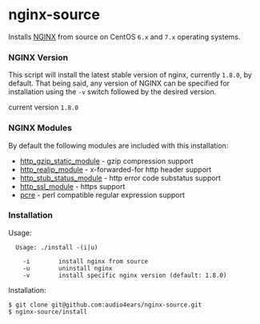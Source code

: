 # nginx-source

Installs [NGINX](https://www.nginx.com/resources/wiki/) from source on CentOS ```6.x``` and ```7.x``` operating systems.

### NGINX Version

This script will install the latest stable version of nginx, currently ```1.8.0```, by default. That being said, any version of NGINX can be specified for installation using the ```-v``` switch followed by the desired version.

current version ```1.8.0```

### NGINX Modules

By default the following modules are included with this installation:

- [http_gzip_static_module](http://nginx.org/en/docs/http/ngx_http_gzip_static_module.html) - gzip compression support
- [http_realip_module](http://nginx.org/en/docs/http/ngx_http_realip_module.html) - x-forwarded-for http header support
- [http_stub_status_module](http://nginx.org/en/docs/http/ngx_http_stub_status_module.html) - http error code substatus support
- [http_ssl_module](http://nginx.org/en/docs/http/ngx_http_ssl_module.html) - https support
- [pcre](http://www.pcre.org/) - perl compatible regular expression support

### Installation

Usage:

```
  Usage: ./install -(i|u)

    -i        install nginx from source
    -u        uninstall nginx
    -v        install specific nginx version (default: 1.8.0)
```  

Installation:

```
$ git clone git@github.com:audio4ears/nginx-source.git
$ nginx-source/install
```
